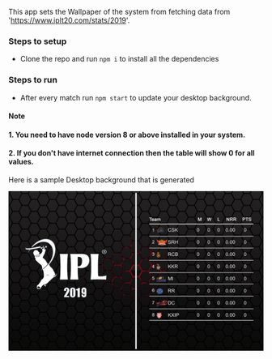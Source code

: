 This app sets the Wallpaper of the system from fetching data from 'https://www.iplt20.com/stats/2019'.

### Steps to setup 
* Clone the repo and run `npm i` to install all the dependencies

### Steps to run
* After every match run `npm start` to update your desktop background.

#### Note 
#### 1. You need to have node version 8 or above installed in your system.
#### 2. If you don't have internet connection then the table will show 0 for all values.

Here is a sample Desktop background that is generated

![Sample desktop](./Assets/Sample.png)